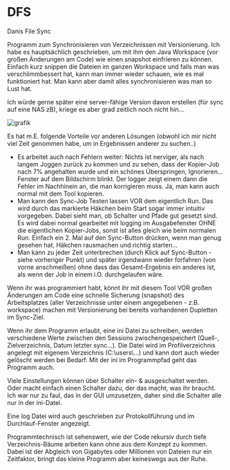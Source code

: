 # DFS
Danis File Sync

Programm zum Synchronisieren von Verzeichnissen mit Versionierung.
Ich habe es hauptsächlich geschrieben, um mit ihm den Java Workspace (vor großen Änderungen am Code) wie einen snapshot einfrieren zu können.
Einfach kurz snippen die Dateien im ganzen Workspace und falls man was verschlimmbessert hat,
kann man immer wieder schauen, wie es mal funktioniert hat.
Man kann aber damit alles synchronisieren was man so Lust hat.

Ich würde gerne später eine server-fähige Version davon erstellen (für sync auf eine NAS zB), kriege es aber grad zeitlich noch nicht hin...


![grafik](https://user-images.githubusercontent.com/56628625/146671836-968f694f-3e23-407b-b619-29ba93932946.png)

Es hat m.E. folgende Vorteile vor anderen Lösungen (obwohl ich mir nicht viel Zeit genommen habe, um in Ergebnissen anderer zu suchen..)
- Es arbeitet auch nach Fehlern weiter: Nichts ist nerviger, als nach langem Joggen zurück zu kommen und zu sehen, dass der Kopier-Job nach 7% angehalten wurde und ein schönes Überspringen, Ignorieren... Fenster auf dem Bildschirm blinkt. Der logger zeigt einem dann die Fehler im Nachhinein an, die man korrigieren muss. Ja, man kann auch normal mit dem Tool kopieren.
- Man kann den Sync-Job Testen lassen VOR dem eigentlich Run. Das wird durch das markierte Häkchen beim Start sogar immer intuitiv vorgegeben. Dabei sieht man, ob Schalter und Pfade gut gesetzt sind. Es wird dabei normal gearbeitet mit logging im Ausgabefenster OHNE die eigentlichen Kopier-Jobs, sonst ist alles gleich wie beim normalen Run. Einfach ein 2. Mal auf den Sync-Button drücken, wenn man genug gesehen hat, Häkchen rausmachen und richtig starten...
-  Man kann zu jeder Zeit unterbrechen (durch Klick auf Sync-Button - siehe vorheriger Punkt) und später irgendwann wieder forfahren (von vorne anschmeißen) ohne dass das Gesamt-Ergebnis ein anderes ist, als wenn der Job in einem i.O. durchgelaufen wäre.

Wenn ihr was programmiert habt, könnt ihr mit diesem Tool VOR großen Änderungen am Code eine schnelle Sicherung (snapshot) des Arbeitsplatzes (aller Verzeichnisse unter einem angegebenen - z.B. workspace) machen mit Versionierung bei bereits vorhandenen Dupletten im Sync-Ziel.

Wenn ihr dem Programm erlaubt, eine ini Datei zu schreiben, werden verschiedene Werte zwischen den Sessions zwischengespeichert (Quell-, Zielverzeichnis, Datum letzter sync…). Die Datei wird im Profilverzeichnis angelegt mit eigenem Verzeichnis (C:\users\…) und kann dort auch wieder gelöscht werden bei Bedarf.
Mit der ini im Programmpfad geht das Programm auch.

Viele Einstellungen können über Schalter ein- & ausgeschaltet werden. Oder macht einfach einen Schalter dazu, der das macht, was ihr braucht. Ich war nur zu faul, das in der GUI umzusetzen, daher sind die Schalter alle nur in der ini-Datei.

Eine log Datei wird auch geschrieben zur Protokollführung und im Durchlauf-Fenster angezeigt.

Programmtechnisch ist sehenswert, wie der Code rekursiv durch tiefe Verzeichnis-Bäume arbeiten kann ohne aus dem Konzept zu kommen. Dabei ist der Abgleich von Gigabytes oder Millionen von Dateien nur ein Zeitfaktor, bringt das kleine Programm aber keineswegs aus der Ruhe.
